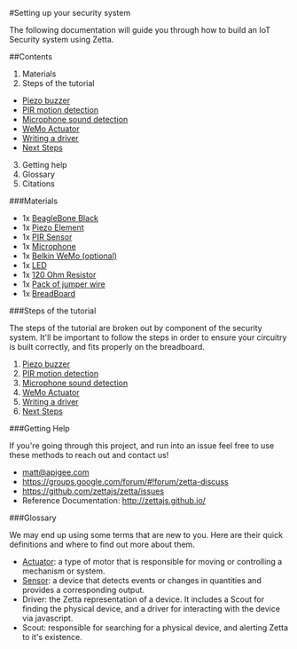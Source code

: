 #Setting up your security system

The following documentation will guide you through how to build an IoT Security system using Zetta.

##Contents

1. Materials
2. Steps of the tutorial
  * [Piezo buzzer](../docs/PIEZO.md)
  * [PIR motion detection](../docs/PIR.md)
  * [Microphone sound detection](../docs/MICROPHONE.md)
  * [WeMo Actuator](../docs/WEMO.md)
  * [Writing a driver](../docs/DRIVERS.md)
  * [Next Steps](../docs/NEXTSTEPS.md)
3. Getting help
4. Glossary
5. Citations

###Materials

* 1x [BeagleBone Black]()
* 1x [Piezo Element]()
* 1x [PIR Sensor]()
* 1x [Microphone]()
* 1x [Belkin WeMo (optional)]()
* 1x [LED]()
* 1x [120 Ohm Resistor]()
* 1x [Pack of jumper wire]()
* 1x [BreadBoard]()

###Steps of the tutorial

The steps of the tutorial are broken out by component of the security system. It'll be important to follow the steps in order to ensure your
circuitry is built correctly, and fits properly on the breadboard.

1. [Piezo buzzer](../blob/master/docs/PIEZO.md)
2. [PIR motion detection](../blob/master/docs/PIR.md)
3. [Microphone sound detection](../blob/master/docs/MICROPHONE.md)
4. [WeMo Actuator](../blob/master/docs/WEMO.md)
5. [Writing a driver](../blob/master/docs/DRIVERS.md)
6. [Next Steps](../blob/master/docs/NEXTSTEPS.md)

###Getting Help

If you're going through this project, and run into an issue feel free to use these methods to reach out and contact us!

* matt@apigee.com
* https://groups.google.com/forum/#!forum/zetta-discuss
* https://github.com/zettajs/zetta/issues
* Reference Documentation: http://zettajs.github.io/

###Glossary

We may end up using some terms that are new to you. Here are their quick definitions and where to find out more about them.

* [Actuator](http://en.wikipedia.org/wiki/Actuator): a type of motor that is responsible for moving or controlling a mechanism or system.
* [Sensor](http://en.wikipedia.org/wiki/Sensor): a device that detects events or changes in quantities and provides a corresponding output.
* Driver: the Zetta representation of a device. It includes a Scout for finding the physical device, and a driver for interacting with the device via javascript.
* Scout: responsible for searching for a physical device, and alerting Zetta to it's existence.
